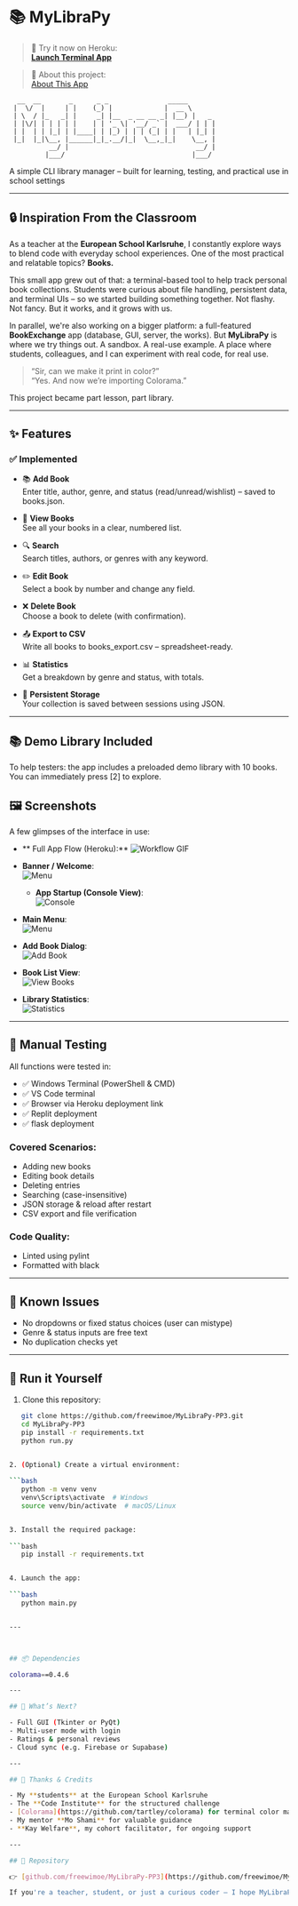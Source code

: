 # 📚 MyLibraPy

> 🚀 Try it now on Heroku:  
[**Launch Terminal App**](https://mylibrapy-pp3-3db58ea9dc6b.herokuapp.com)

> 🧠 About this project:  
[About This App](https://mylibrapy-pp3-3db58ea9dc6b.herokuapp.com/about)

```text
  __  __       _      _ _               _____       
 |  \/  |     | |    (_) |             |  __ \      
 | \  / |_   _| |     _| |__  _ __ __ _| |__) |   _ 
 | |\/| | | | | |    | | '_ \| '__/ _` |  ___/ | | |
 | |  | | |_| | |____| | |_) | | | (_| | |   | |_| |
 |_|  |_|\__, |______|_|_.__/|_|  \__,_|_|    \__, |
          __/ |                                __/ |
         |___/                                |___/ 

```
A simple CLI library manager – built for learning, testing, and practical use in school settings

---

## 🔒 Inspiration From the Classroom

As a teacher at the **European School Karlsruhe**, I constantly explore ways to blend code with everyday school experiences. One of the most practical and relatable topics? **Books.**

This small app grew out of that: a terminal-based tool to help track personal book collections. Students were curious about file handling, persistent data, and terminal UIs – so we started building something together. Not flashy. Not fancy. But it works, and it grows with us.

In parallel, we're also working on a bigger platform: a full-featured **BookExchange** app (database, GUI, server, the works). But **MyLibraPy** is where we try things out. A sandbox. A real-use example. A place where students, colleagues, and I can experiment with real code, for real use.

> “Sir, can we make it print in color?”  
> “Yes. And now we’re importing Colorama.”

This project became part lesson, part library.

---

## ✨ Features

### ✅ Implemented

- 📚 **Add Book**  
  Enter title, author, genre, and status (read/unread/wishlist) – saved to books.json.

- 👀 **View Books**  
  See all your books in a clear, numbered list.

- 🔍 **Search**  
  Search titles, authors, or genres with any keyword.

- ✏️ **Edit Book**  
  Select a book by number and change any field.

- ❌ **Delete Book**  
  Choose a book to delete (with confirmation).

- 📤 **Export to CSV**  
  Write all books to books_export.csv – spreadsheet-ready.

- 📊 **Statistics**  
  Get a breakdown by genre and status, with totals.

- 💾 **Persistent Storage**  
  Your collection is saved between sessions using JSON.

---

## 📚 Demo Library Included

To help testers: the app includes a preloaded demo library with 10 books.
You can immediately press [2] to explore.

## 🖼️ Screenshots

A few glimpses of the interface in use:
- ** Full App Flow (Heroku):**
  ![Workflow GIF](https://raw.githubusercontent.com/freewimoe/MyLibraPy-PP3/main/media/workflow.gif)

- **Banner / Welcome**:  
  ![Menu](https://raw.githubusercontent.com/freewimoe/MyLibraPy-PP3/main/media/banner.png)

  - **App Startup (Console View)**:  
  ![Console](https://raw.githubusercontent.com/freewimoe/MyLibraPy-PP3/main/media/console_start.png)

- **Main Menu**:  
  ![Menu](https://raw.githubusercontent.com/freewimoe/MyLibraPy-PP3/main/media/menu.png)

- **Add Book Dialog**:  
  ![Add Book](media/add_book.png)

- **Book List View**:  
  ![View Books](https://raw.githubusercontent.com/freewimoe/MyLibraPy-PP3/main/media/view_books.png)

- **Library Statistics**:  
  ![Statistics](https://raw.githubusercontent.com/freewimoe/MyLibraPy-PP3/main/media/statistics.png)


---

## 🧪 Manual Testing

All functions were tested in:

- ✅ Windows Terminal (PowerShell & CMD)
- ✅ VS Code terminal
- ✅ Browser via Heroku deployment link
- ✅ Replit deployment
- ✅ flask deployment

### Covered Scenarios:
- Adding new books
- Editing book details
- Deleting entries
- Searching (case-insensitive)
- JSON storage & reload after restart
- CSV export and file verification

### Code Quality:
- Linted using pylint
- Formatted with black

---

## 🐛 Known Issues

- No dropdowns or fixed status choices (user can mistype)
- Genre & status inputs are free text
- No duplication checks yet

---

## 🚀 Run it Yourself

1. Clone this repository:
   
```bash
   git clone https://github.com/freewimoe/MyLibraPy-PP3.git
   cd MyLibraPy-PP3
   pip install -r requirements.txt
   python run.py


2. (Optional) Create a virtual environment:
   
```bash
   python -m venv venv
   venv\Scripts\activate  # Windows
   source venv/bin/activate  # macOS/Linux


3. Install the required package:
   
```bash
   pip install -r requirements.txt


4. Launch the app:
   
```bash
   python main.py


---



## 📦 Dependencies

colorama==0.4.6

---

## 🔮 What’s Next?

- Full GUI (Tkinter or PyQt)
- Multi-user mode with login
- Ratings & personal reviews
- Cloud sync (e.g. Firebase or Supabase)

---

## 🙏 Thanks & Credits

- My **students** at the European School Karlsruhe
- The **Code Institute** for the structured challenge
- [Colorama](https://github.com/tartley/colorama) for terminal color magic
- My mentor **Mo Shami** for valuable guidance
- **Kay Welfare**, my cohort facilitator, for ongoing support

---

## 🔗 Repository

👉 [github.com/freewimoe/MyLibraPy-PP3](https://github.com/freewimoe/MyLibraPy-PP3)

If you're a teacher, student, or just a curious coder – I hope MyLibraPy inspires you like it inspired us in class. 📚✨